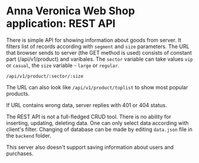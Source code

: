 # Anna Veronica Web Shop application: REST API

 There is simple API for showing information about goods from server. It filters list of records according with `segment` and `size` parameters.  The URL that browser sends to server (the GET method is used) consists of constant part (/api/v1/product) and varibales. The `sector` variable can take values `vip` or `casual`, the `size` variable  - `large` or `regular`. 

```
/api/v1/product/:sector/:size
```

The URL can also look like `/api/v1/product/toplist` to show most popular products. 

If URL contains wrong data, server replies with 401 or 404 status.

The REST API is not a full-fledged CRUD tool. There is no ability for inserting, updating, deleting data. One can only select data according with client's filter. Changing of database can be made by editing `data.json` file in the `backend` folder. 

This server also doesn't support saving information about users and purchases.
